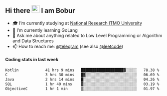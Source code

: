 ## Hi there <img src="https://media.giphy.com/media/hvRJCLFzcasrR4ia7z/giphy.gif" width="25px" height="25px"> I am Bobur

- :mortar_board: I’m currently studying at [National Research ITMO University](https://itmo.ru/)
- :seedling: I’m currently learning GoLang
- :speech_balloon: Ask me about anything related to Low Level Programming or Algorithm and Data Structures
- :mailbox: How to reach me: [@telegram](https://t.me/octoant) (see also [@leetcode](https://leetcode.com/octoant/))    

#### Coding stats in last week

<!--START_SECTION:waka-->

```txt
Kotlin            41 hrs 9 mins   ███████████████████▓░░░░░   78.38 %
C                 3 hrs 30 mins   █▓░░░░░░░░░░░░░░░░░░░░░░░   06.69 %
Java              2 hrs 14 mins   █░░░░░░░░░░░░░░░░░░░░░░░░   04.26 %
SQL               1 hr 40 mins    ▓░░░░░░░░░░░░░░░░░░░░░░░░   03.19 %
ObjectiveC        1 hr 1 min      ▒░░░░░░░░░░░░░░░░░░░░░░░░   01.97 %
```

<!--END_SECTION:waka-->
